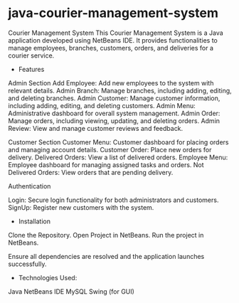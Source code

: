 # java-courier-management-system

Courier Management System
This Courier Management System is a Java application developed using NetBeans IDE. It provides functionalities to manage employees, branches, customers, orders, and deliveries for a courier service.

- Features
  
Admin Section
Add Employee: Add new employees to the system with relevant details.
Admin Branch: Manage branches, including adding, editing, and deleting branches.
Admin Customer: Manage customer information, including adding, editing, and deleting customers.
Admin Menu: Administrative dashboard for overall system management.
Admin Order: Manage orders, including viewing, updating, and deleting orders.
Admin Review: View and manage customer reviews and feedback.


Customer Section
Customer Menu: Customer dashboard for placing orders and managing account details.
Customer Order: Place new orders for delivery.
Delivered Orders: View a list of delivered orders.
Employee Menu: Employee dashboard for managing assigned tasks and orders.
Not Delivered Orders: View orders that are pending delivery.


Authentication

Login: Secure login functionality for both administrators and customers.
SignUp: Register new customers with the system.



- Installation
  
Clone the Repository.
Open Project in NetBeans.
Run the project in NetBeans.

Ensure all dependencies are resolved and the application launches successfully.


- Technologies Used:

Java
NetBeans IDE
MySQL
Swing (for GUI)
